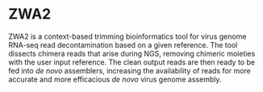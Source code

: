 # ZWA2
ZWA2 is a context-based trimming bioinformatics tool for virus genome RNA-seq read decontamination based on a given reference. The tool dissects chimera reads that arise during NGS, removing chimeric moieties with the user input reference. The clean output reads are then ready to be fed into _de novo_ assemblers, increasing the availability of reads for more accurate and more efficacious _de novo_ virus genome assembly.
